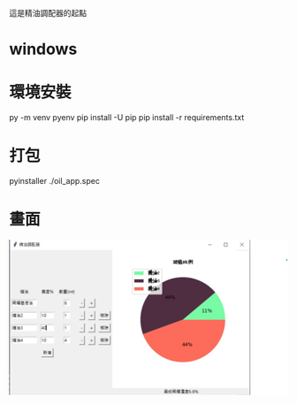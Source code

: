 這是精油調配器的起點
# windows
# 環境安裝
py -m venv pyenv
pip install -U pip
pip install -r requirements.txt
# 打包
pyinstaller ./oil_app.spec

# 畫面
![gui_demo](./gui_demo.jpg)